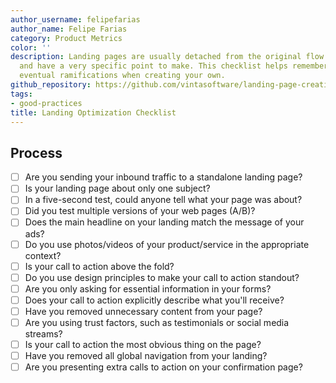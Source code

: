 ```yaml
---
author_username: felipefarias
author_name: Felipe Farias
category: Product Metrics
color: ''
description: Landing pages are usually detached from the original flow of your homepage
  and have a very specific point to make. This checklist helps remembering that and
  eventual ramifications when creating your own.
github_repository: https://github.com/vintasoftware/landing-page-creation-checklist
tags:
- good-practices
title: Landing Optimization Checklist
---
```

## Process
-  [ ] Are you sending your inbound traffic to a standalone landing page?
-  [ ] Is your landing page about only one subject?
-  [ ] In a five-second test, could anyone  tell what your page was about?
-  [ ] Did you test multiple versions of your web pages (A/B)?
-  [ ] Does the main headline on your landing match the message of your ads?
-  [ ] Do you use photos/videos of your product/service in the appropriate context?
-  [ ] Is your call to action above the fold?
-  [ ] Do you use design principles to make your call to action standout?
-  [ ] Are you only asking for essential information in your forms?
-  [ ] Does your call to action explicitly describe what you'll receive?
-  [ ] Have you removed unnecessary content from your page?
-  [ ] Are you using trust factors, such as testimonials or social media streams?
-  [ ] Is your call to action the most obvious thing on the page?
-  [ ] Have you removed all global navigation from your landing?
-  [ ] Are you presenting extra calls to action on your confirmation page?
